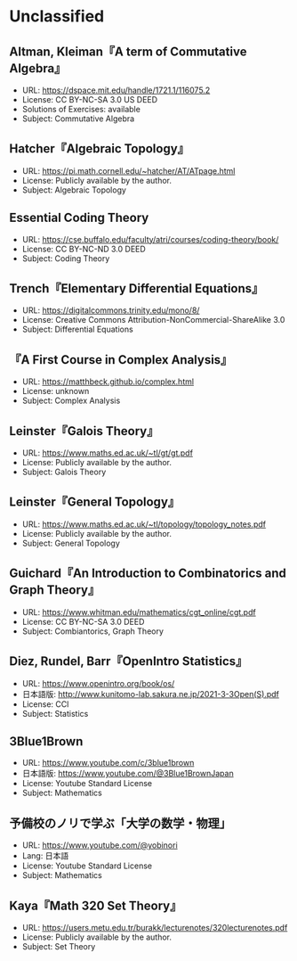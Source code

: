 # Unclassified

## Altman, Kleiman『A term of Commutative Algebra』

* URL: <https://dspace.mit.edu/handle/1721.1/116075.2>
* License: CC BY-NC-SA 3.0 US DEED
* Solutions of Exercises: available
* Subject: Commutative Algebra

## Hatcher『Algebraic Topology』

* URL: <https://pi.math.cornell.edu/~hatcher/AT/ATpage.html>
* License: Publicly available by the author.
* Subject: Algebraic Topology

## Essential Coding Theory

* URL: <https://cse.buffalo.edu/faculty/atri/courses/coding-theory/book/>
* License: CC BY-NC-ND 3.0 DEED
* Subject: Coding Theory

## Trench『Elementary Differential Equations』

* URL: <https://digitalcommons.trinity.edu/mono/8/>
* License: Creative Commons Attribution-NonCommercial-ShareAlike 3.0
* Subject: Differential Equations

## 『A First Course in Complex Analysis』

* URL: <https://matthbeck.github.io/complex.html>
* License: unknown
* Subject: Complex Analysis

## Leinster『Galois Theory』

* URL: <https://www.maths.ed.ac.uk/~tl/gt/gt.pdf>
* License: Publicly available by the author.
* Subject: Galois Theory

## Leinster『General Topology』

* URL: <https://www.maths.ed.ac.uk/~tl/topology/topology_notes.pdf>
* License: Publicly available by the author.
* Subject: General Topology

## Guichard『An Introduction to Combinatorics and Graph Theory』

* URL: <https://www.whitman.edu/mathematics/cgt_online/cgt.pdf>
* License: CC BY-NC-SA 3.0 DEED
* Subject: Combiantorics, Graph Theory

## Diez, Rundel, Barr『OpenIntro Statistics』

* URL: <https://www.openintro.org/book/os/>
* 日本語版: <http://www.kunitomo-lab.sakura.ne.jp/2021-3-3Open(S).pdf>
* License: CCl
* Subject: Statistics

## 3Blue1Brown

* URL: <https://www.youtube.com/c/3blue1brown>
* 日本語版: <https://www.youtube.com/@3Blue1BrownJapan>
* License: Youtube Standard License
* Subject: Mathematics

## 予備校のノリで学ぶ「大学の数学・物理」

* URL: <https://www.youtube.com/@yobinori>
* Lang: 日本語
* License: Youtube Standard License
* Subject: Mathematics

## Kaya『Math 320 Set Theory』

* URL: <https://users.metu.edu.tr/burakk/lecturenotes/320lecturenotes.pdf>
* License: Publicly available by the author.
* Subject: Set Theory